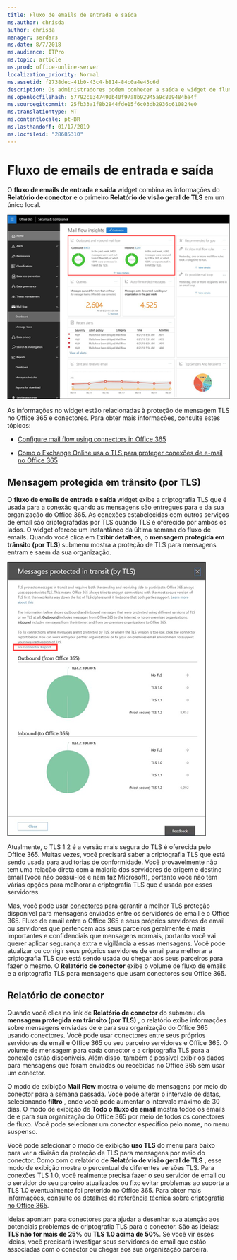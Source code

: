 ```yaml
---
title: Fluxo de emails de entrada e saída
ms.author: chrisda
author: chrisda
manager: serdars
ms.date: 8/7/2018
ms.audience: ITPro
ms.topic: article
ms.prod: office-online-server
localization_priority: Normal
ms.assetid: f2738dec-41b0-43c4-b814-84c0a4e45c6d
description: Os administradores podem conhecer a saída e widget de fluxo de emails de entrada no painel de fluxo de email no Centro de conformidade do & de segurança do Office 365.
ms.openlocfilehash: 57792c0347490b40f97a8b92945a9c809484ba4f
ms.sourcegitcommit: 25fb33a1f8b2844fde15f6c03db2936c610824e0
ms.translationtype: MT
ms.contentlocale: pt-BR
ms.lasthandoff: 01/17/2019
ms.locfileid: "28685310"
---
```

# <a name="outbound-and-inbound-mail-flow"></a>Fluxo de emails de entrada e saída

O **fluxo de emails de entrada e saída** widget combina as informações do **Relatório de conector** e o primeiro **Relatório de visão geral de TLS** em um único local.

![O relatório de fluxo de email de saída e entrada no painel de fluxo de email no Centro de conformidade do & de segurança do Office 365](media/2c591d1c-bad6-4b72-890e-f8fdfd4f447a.png)

As informações no widget estão relacionadas à proteção de mensagem TLS no Office 365 e conectores. Para obter mais informações, consulte estes tópicos:

- [Configure mail flow using connectors in Office 365](https://technet.microsoft.com/library/ms.exch.eac.connectorselection.aspx)

- [Como o Exchange Online usa o TLS para proteger conexões de e-mail no Office 365](https://support.office.com/article/4CDE0CDA-3430-4DC0-B489-F2C0736C929F)

## <a name="message-protected-in-transit-by-tls"></a>Mensagem protegida em trânsito (por TLS)

O **fluxo de emails de entrada e saída** widget exibe a criptografia TLS que é usada para a conexão quando as mensagens são entregues para e da sua organização do Office 365. As conexões estabelecidas com outros serviços de email são criptografadas por TLS quando TLS é oferecido por ambos os lados. O widget oferece um instantâneo da última semana do fluxo de emails. Quando você clica em **Exibir detalhes**, o **mensagem protegida em trânsito (por TLS)** submenu mostra a proteção de TLS para mensagens entram e saem da sua organização.

![As mensagens protegidas em trânsito (por TLS) submenu no Centro de conformidade do & de segurança do Office 365](media/825aa74c-413d-4141-8e3c-dfe68ae78eed.png)

Atualmente, o TLS 1.2 é a versão mais segura do TLS é oferecida pelo Office 365. Muitas vezes, você precisará saber a criptografia TLS que está sendo usada para auditorias de conformidade. Você provavelmente não tem uma relação direta com a maioria dos servidores de origem e destino email (você não possui-los e nem faz Microsoft), portanto você não tem várias opções para melhorar a criptografia TLS que é usada por esses servidores.

Mas, você pode usar [conectores](https://technet.microsoft.com/library/ms.exch.eac.connectorselection.aspx) para garantir a melhor TLS proteção disponível para mensagens enviadas entre os servidores de email e o Office 365. Fluxo de email entre o Office 365 e seus próprios servidores de email ou servidores que pertencem aos seus parceiros geralmente é mais importantes e confidenciais que mensagens normais, portanto você vai querer aplicar segurança extra e vigilância a essas mensagens. Você pode atualizar ou corrigir seus próprios servidores de email para melhorar a criptografia TLS que está sendo usada ou chegar aos seus parceiros para fazer o mesmo. O **Relatório de conector** exibe o volume de fluxo de emails e a criptografia TLS para mensagens que usam conectores seu Office 365.

## <a name="connector-report"></a>Relatório de conector

Quando você clica no link de **Relatório de conector** do submenu da **mensagem protegida em trânsito (por TLS)** , o relatório exibe informações sobre mensagens enviadas de e para sua organização do Office 365 usando conectores. Você pode usar conectores entre seus próprios servidores de email e Office 365 ou seu parceiro servidores e Office 365. O volume de mensagem para cada conector e a criptografia TLS para a conexão estão disponíveis. Além disso, também é possível exibir os dados para mensagens que foram enviadas ou recebidas no Office 365 sem usar um conector.

O modo de exibição **Mail Flow** mostra o volume de mensagens por meio do conector para a semana passada. Você pode alterar o intervalo de datas, selecionando **filtro** , onde você pode aumentar o intervalo máximo de 30 dias. O modo de exibição de **Todo o fluxo de email** mostra todos os emails de e para sua organização do Office 365 por meio de todos os conectores de fluxo. Você pode selecionar um conector específico pelo nome, no menu suspenso.

Você pode selecionar o modo de exibição **uso TLS** do menu para baixo para ver a divisão da proteção de TLS para mensagens por meio do conector. Como com o relatório de **Relatório de visão geral de TLS** , esse modo de exibição mostra o percentual de diferentes versões TLS. Para conexões TLS 1.0, você realmente precisa fazer o seu servidor de email ou o servidor do seu parceiro atualizados ou fixo evitar problemas ao suporte a TLS 1.0 eventualmente foi preterido no Office 365. Para obter mais informações, consulte [os detalhes de referência técnica sobre criptografia no Office 365](https://support.office.com/article/862cbe93-4268-4ef9-ba79-277545ecf221).

Ideias apontam para conectores para ajudar a desenhar sua atenção aos potenciais problemas de criptografia TLS para o conector. São as ideias: **TLS não for mais de 25%** ou **TLS 1.0 acima de 50%**. Se você vir esses ideias, você precisará investigar seus servidores de email que estão associadas com o conector ou chegar aos sua organização parceira.
